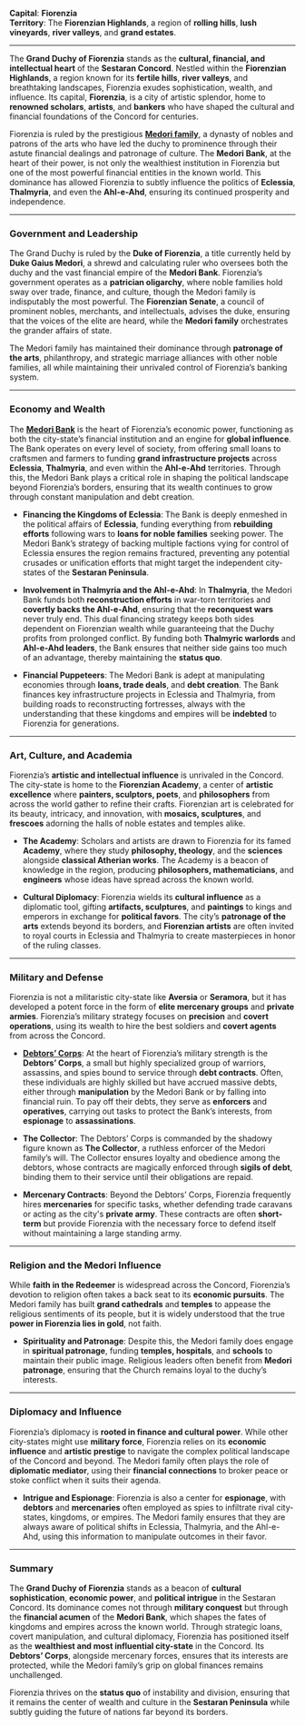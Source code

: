 **Capital**: **Fiorenzia**  
**Territory**: The **Fiorenzian Highlands**, a region of **rolling hills**, **lush vineyards**, **river valleys**, and **grand estates**.

---
The **Grand Duchy of Fiorenzia** stands as the **cultural, financial, and intellectual heart** of the **Sestaran Concord**. Nestled within the **Fiorenzian Highlands**, a region known for its **fertile hills**, **river valleys**, and breathtaking landscapes, Fiorenzia exudes sophistication, wealth, and influence. Its capital, **Fiorenzia**, is a city of artistic splendor, home to **renowned scholars**, **artists**, and **bankers** who have shaped the cultural and financial foundations of the Concord for centuries.

Fiorenzia is ruled by the prestigious **[Medori family](Medori%20family%20Overview.md)**, a dynasty of nobles and patrons of the arts who have led the duchy to prominence through their astute financial dealings and patronage of culture. The **Medori Bank**, at the heart of their power, is not only the wealthiest institution in Fiorenzia but one of the most powerful financial entities in the known world. This dominance has allowed Fiorenzia to subtly influence the politics of **Eclessia**, **Thalmyria**, and even the **Ahl-e-Ahd**, ensuring its continued prosperity and independence.

---

### **Government and Leadership**

The Grand Duchy is ruled by the **Duke of Fiorenzia**, a title currently held by **Duke Gaius Medori**, a shrewd and calculating ruler who oversees both the duchy and the vast financial empire of the **Medori Bank**. Fiorenzia’s government operates as a **patrician oligarchy**, where noble families hold sway over trade, finance, and culture, though the Medori family is indisputably the most powerful. The **Fiorenzian Senate**, a council of prominent nobles, merchants, and intellectuals, advises the duke, ensuring that the voices of the elite are heard, while the **Medori family** orchestrates the grander affairs of state.

The Medori family has maintained their dominance through **patronage of the arts**, philanthropy, and strategic marriage alliances with other noble families, all while maintaining their unrivaled control of Fiorenzia’s banking system.

---

### **Economy and Wealth**

The **[Medori Bank](Medori%20Bank.md)** is the heart of Fiorenzia’s economic power, functioning as both the city-state’s financial institution and an engine for **global influence**. The Bank operates on every level of society, from offering small loans to craftsmen and farmers to funding **grand infrastructure projects** across **Eclessia**, **Thalmyria**, and even within the **Ahl-e-Ahd** territories. Through this, the Medori Bank plays a critical role in shaping the political landscape beyond Fiorenzia’s borders, ensuring that its wealth continues to grow through constant manipulation and debt creation.

- **Financing the Kingdoms of Eclessia**: The Bank is deeply enmeshed in the political affairs of **Eclessia**, funding everything from **rebuilding efforts** following wars to **loans for noble families** seeking power. The Medori Bank’s strategy of backing multiple factions vying for control of Eclessia ensures the region remains fractured, preventing any potential crusades or unification efforts that might target the independent city-states of the **Sestaran Peninsula**.

- **Involvement in Thalmyria and the Ahl-e-Ahd**: In **Thalmyria**, the Medori Bank funds both **reconstruction efforts** in war-torn territories and **covertly backs the Ahl-e-Ahd**, ensuring that the **reconquest wars** never truly end. This dual financing strategy keeps both sides dependent on Fiorenzian wealth while guaranteeing that the Duchy profits from prolonged conflict. By funding both **Thalmyric warlords** and **Ahl-e-Ahd leaders**, the Bank ensures that neither side gains too much of an advantage, thereby maintaining the **status quo**.

- **Financial Puppeteers**: The Medori Bank is adept at manipulating economies through **loans, trade deals**, and **debt creation**. The Bank finances key infrastructure projects in Eclessia and Thalmyria, from building roads to reconstructing fortresses, always with the understanding that these kingdoms and empires will be **indebted** to Fiorenzia for generations.

---

### **Art, Culture, and Academia**

Fiorenzia’s **artistic and intellectual influence** is unrivaled in the Concord. The city-state is home to the **Fiorenzian Academy**, a center of **artistic excellence** where **painters, sculptors, poets**, and **philosophers** from across the world gather to refine their crafts. Fiorenzian art is celebrated for its beauty, intricacy, and innovation, with **mosaics, sculptures**, and **frescoes** adorning the halls of noble estates and temples alike.

- **The Academy**: Scholars and artists are drawn to Fiorenzia for its famed **Academy**, where they study **philosophy, theology**, and the **sciences** alongside **classical Atherian works**. The Academy is a beacon of knowledge in the region, producing **philosophers, mathematicians**, and **engineers** whose ideas have spread across the known world.

- **Cultural Diplomacy**: Fiorenzia wields its **cultural influence** as a diplomatic tool, gifting **artifacts, sculptures**, and **paintings** to kings and emperors in exchange for **political favors**. The city’s **patronage of the arts** extends beyond its borders, and **Fiorenzian artists** are often invited to royal courts in Eclessia and Thalmyria to create masterpieces in honor of the ruling classes.

---

### **Military and Defense**

Fiorenzia is not a militaristic city-state like **Aversia** or **Seramora**, but it has developed a potent force in the form of **elite mercenary groups** and **private armies**. Fiorenzia’s military strategy focuses on **precision** and **covert operations**, using its wealth to hire the best soldiers and **covert agents** from across the Concord.

- **[Debtors’ Corps](Debtors’%20Corps.md)**: At the heart of Fiorenzia’s military strength is the **Debtors’ Corps**, a small but highly specialized group of warriors, assassins, and spies bound to service through **debt contracts**. Often, these individuals are highly skilled but have accrued massive debts, either through **manipulation** by the Medori Bank or by falling into financial ruin. To pay off their debts, they serve as **enforcers** and **operatives**, carrying out tasks to protect the Bank’s interests, from **espionage** to **assassinations**.

- **The Collector**: The Debtors’ Corps is commanded by the shadowy figure known as **The Collector**, a ruthless enforcer of the Medori family’s will. The Collector ensures loyalty and obedience among the debtors, whose contracts are magically enforced through **sigils of debt**, binding them to their service until their obligations are repaid.

- **Mercenary Contracts**: Beyond the Debtors’ Corps, Fiorenzia frequently hires **mercenaries** for specific tasks, whether defending trade caravans or acting as the city's **private army**. These contracts are often **short-term** but provide Fiorenzia with the necessary force to defend itself without maintaining a large standing army.

---

### **Religion and the Medori Influence**

While **faith in the Redeemer** is widespread across the Concord, Fiorenzia’s devotion to religion often takes a back seat to its **economic pursuits**. The Medori family has built **grand cathedrals** and **temples** to appease the religious sentiments of its people, but it is widely understood that the true **power in Fiorenzia lies in gold**, not faith.

- **Spirituality and Patronage**: Despite this, the Medori family does engage in **spiritual patronage**, funding **temples, hospitals**, and **schools** to maintain their public image. Religious leaders often benefit from **Medori patronage**, ensuring that the Church remains loyal to the duchy’s interests.

---

### **Diplomacy and Influence**

Fiorenzia’s diplomacy is **rooted in finance and cultural power**. While other city-states might use **military force**, Fiorenzia relies on its **economic influence** and **artistic prestige** to navigate the complex political landscape of the Concord and beyond. The Medori family often plays the role of **diplomatic mediator**, using their **financial connections** to broker peace or stoke conflict when it suits their agenda.

- **Intrigue and Espionage**: Fiorenzia is also a center for **espionage**, with **debtors** and **mercenaries** often employed as spies to infiltrate rival city-states, kingdoms, or empires. The Medori family ensures that they are always aware of political shifts in Eclessia, Thalmyria, and the Ahl-e-Ahd, using this information to manipulate outcomes in their favor.

---

### **Summary**

The **Grand Duchy of Fiorenzia** stands as a beacon of **cultural sophistication**, **economic power**, and **political intrigue** in the Sestaran Concord. Its dominance comes not through **military conquest** but through the **financial acumen** of the **Medori Bank**, which shapes the fates of kingdoms and empires across the known world. Through strategic loans, covert manipulation, and cultural diplomacy, Fiorenzia has positioned itself as the **wealthiest and most influential city-state** in the Concord. Its **Debtors’ Corps**, alongside mercenary forces, ensures that its interests are protected, while the Medori family’s grip on global finances remains unchallenged.

Fiorenzia thrives on the **status quo** of instability and division, ensuring that it remains the center of wealth and culture in the **Sestaran Peninsula** while subtly guiding the future of nations far beyond its borders.
